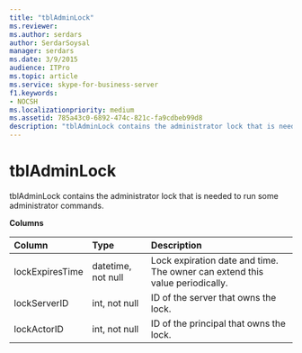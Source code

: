 ```yaml
---
title: "tblAdminLock"
ms.reviewer: 
ms.author: serdars
author: SerdarSoysal
manager: serdars
ms.date: 3/9/2015
audience: ITPro
ms.topic: article
ms.service: skype-for-business-server
f1.keywords:
- NOCSH
ms.localizationpriority: medium
ms.assetid: 785a43c0-6892-474c-821c-fa9cdbeb99d8
description: "tblAdminLock contains the administrator lock that is needed to run some administrator commands."
---
```


# tblAdminLock
 
tblAdminLock contains the administrator lock that is needed to run some administrator commands.
  
**Columns**

|**Column**|**Type**|**Description**|
|:-----|:-----|:-----|
|lockExpiresTime  <br/> |datetime, not null  <br/> |Lock expiration date and time. The owner can extend this value periodically.  <br/> |
|lockServerID  <br/> |int, not null  <br/> |ID of the server that owns the lock.  <br/> |
|lockActorID  <br/> |int, not null  <br/> |ID of the principal that owns the lock.  <br/> |
   

